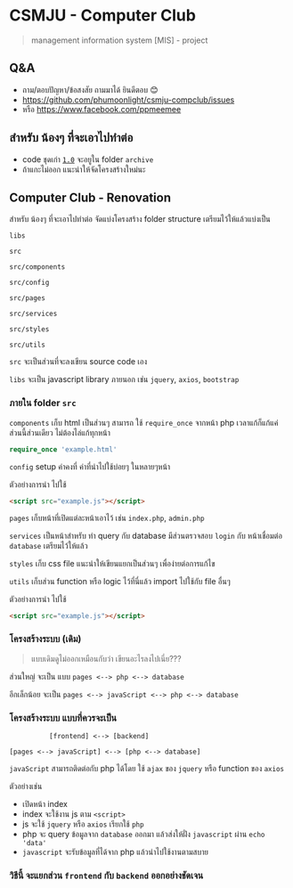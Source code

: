 # CSMJU - Computer Club

> management information system [MIS] - project

## Q&A

* ถาม/ตอบปัญหา/ข้อสงสัย ถามมาได้ ยินดีตอบ :blush:  
* https://github.com/phumoonlight/csmju-compclub/issues
* หรือ https://www.facebook.com/ppmeemee

## สำหรับ น้องๆ ที่จะเอาไปทำต่อ

* code ชุดเก่า [`1.0`](https://github.com/phumoonlight/csmju-compclub/releases) จะอยูใน folder `archive`
* ถ้าแกะไม่ออก แนะนำให้จัดโครงสร้างใหม่นะ

## Computer Club - Renovation

สำหรับ น้องๆ ที่จะเอาไปทำต่อ
จัดแบ่งโครงสร้าง folder structure เตรียมไว้ให้แล้วแบ่งเป็น 

`libs` 

`src` 

`src/components` 

`src/config`

`src/pages`

`src/services`

`src/styles`

`src/utils`

`src` จะเป็นส่วนที่จะลงเขียน source code เอง

`libs` จะเป็น javascript library ภายนอก เช่น `jquery`, `axios`, `bootstrap`

### ภายใน folder `src`

`components` เก็บ html เป็นส่วนๆ สามารถ ใช้ `require_once` จากหน้า php เวลาแก้ก็แก้แค่ส่วนนี้ส่วนเดียว ไม่ต้องไล่แก้ทุกหน้า 

```php
require_once 'example.html'
```

`config` setup ค่าคงที่ ค่าที่นำไปใช้บ่อยๆ ในหลายๆหน้า

ตัวอย่างการนำ ไปใช้

```html
<script src="example.js"></script>
```

`pages` เก็บหน้าที่เปิดแต่ละหน้าเอาไว้ เช่น `index.php`, `admin.php`

`services` เป็นหน้าสำหรับ ทำ query กับ database
มีส่วนตรวจสอบ `login` กับ หน้าเชื่อมต่อ `database` เตรียมไว้ให้แล้ว

`styles` เก็บ css file แนะนำให้เขียนแยกเป็นส่วนๆ เพื่อง่ายต่อการแก้ไข

`utils` เก็บส่วน function หรือ logic ไว้ที่นี่แล้ว import ไปใช้กับ file อื่นๆ

ตัวอย่างการนำ ไปใช้

```html
<script src="example.js"></script>
```

### โครงสร้างระบบ (เดิม)

> แบบเดิมดูไม่ออกเหมือนกับว่า เขียนอะไรลงไปเนี่ย???

ส่วนใหญ่ จะเป็น แบบ `pages <--> php <--> database`

อีกเล็กน้อย จะเป็น `pages <--> javaScript <--> php <--> database`

### โครงสร้างระบบ แบบที่ควรจะเป็น

              [frontend] <--> [backend]
`[pages <--> javaScript] <--> [php <--> database]`

`javaScript` สามารถติดต่อกับ php ได้โดย ใช้ `ajax` ของ `jquery` หรือ function ของ `axios` 

ตัวอย่างเช่น 

* เปิดหน้า index 
* index จะใช้งาน js ตาม `<script>`
* js จะใช้ `jquery` หรือ `axios` เรียกใช้ `php` 
* php จะ query ข้อมูลจาก `database` ออกมา แล้วส่งให้ฝั่ง `javascript` ผ่าน `echo 'data'` 
* `javascript` จะรับข้อมูลที่ได้จาก php แล้วนำไปใช้งานตามสบาย

### วิธีนี้ จะแยกส่วน `frontend` กับ `backend` ออกอย่างชัดเจน

